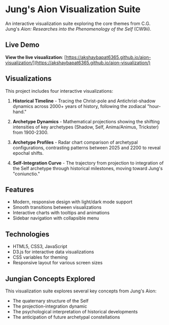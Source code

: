 # Jung's Aion Visualization Suite

An interactive visualization suite exploring the core themes from C.G. Jung's *Aion: Researches into the Phenomenology of the Self* (CW9ii).

## Live Demo

**View the live visualization**: [https://akshaybapat6365.github.io/aion-visualization/](https://akshaybapat6365.github.io/aion-visualization/)

## Visualizations

This project includes four interactive visualizations:

1. **Historical Timeline** - Tracing the Christ-pole and Antichrist-shadow dynamics across 2000+ years of history, following the zodiacal "hour-hand."

2. **Archetype Dynamics** - Mathematical projections showing the shifting intensities of key archetypes (Shadow, Self, Anima/Animus, Trickster) from 1900-2300.

3. **Archetype Profiles** - Radar chart comparison of archetypal configurations, contrasting patterns between 2025 and 2200 to reveal epochal shifts.

4. **Self-Integration Curve** - The trajectory from projection to integration of the Self archetype through historical milestones, moving toward Jung's "coniunctio."

## Features

- Modern, responsive design with light/dark mode support
- Smooth transitions between visualizations
- Interactive charts with tooltips and animations
- Sidebar navigation with collapsible menu

## Technologies

- HTML5, CSS3, JavaScript
- D3.js for interactive data visualizations
- CSS variables for theming
- Responsive layout for various screen sizes

## Jungian Concepts Explored

This visualization suite explores several key concepts from Jung's Aion:
- The quaternary structure of the Self
- The projection-integration dynamic
- The psychological interpretation of historical developments
- The anticipation of future archetypal constellations
